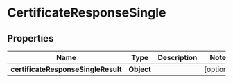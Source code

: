# CertificateResponseSingle

## Properties
Name | Type | Description | Notes
------------ | ------------- | ------------- | -------------
**certificateResponseSingleResult** | **Object** |  |  [optional]
